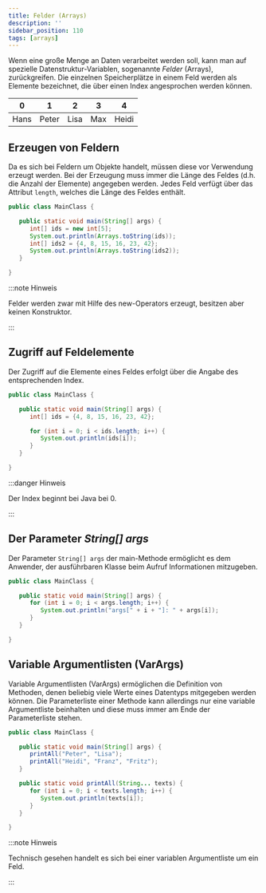 ```yaml
---
title: Felder (Arrays)
description: ''
sidebar_position: 110
tags: [arrays]
---
```


Wenn eine große Menge an Daten verarbeitet werden soll, kann man auf spezielle
Datenstruktur-Variablen, sogenannte _Felder_ (Arrays), zurückgreifen. Die
einzelnen Speicherplätze in einem Feld werden als Elemente bezeichnet, die über
einen Index angesprochen werden können.

| 0    | 1     | 2    | 3   | 4     |
| ---- | ----- | ---- | --- | ----- |
| Hans | Peter | Lisa | Max | Heidi |

## Erzeugen von Feldern

Da es sich bei Feldern um Objekte handelt, müssen diese vor Verwendung erzeugt
werden. Bei der Erzeugung muss immer die Länge des Feldes (d.h. die Anzahl der
Elemente) angegeben werden. Jedes Feld verfügt über das Attribut `length`,
welches die Länge des Feldes enthält.

```java title="MainClass.java" showLineNumbers
public class MainClass {

   public static void main(String[] args) {
      int[] ids = new int[5];
      System.out.println(Arrays.toString(ids));
      int[] ids2 = {4, 8, 15, 16, 23, 42};
      System.out.println(Arrays.toString(ids2));
   }

}
```

:::note Hinweis

Felder werden zwar mit Hilfe des new-Operators erzeugt, besitzen aber keinen
Konstruktor.

:::

## Zugriff auf Feldelemente

Der Zugriff auf die Elemente eines Feldes erfolgt über die Angabe des
entsprechenden Index.

```java title="MainClass.java" showLineNumbers
public class MainClass {

   public static void main(String[] args) {
      int[] ids = {4, 8, 15, 16, 23, 42};

      for (int i = 0; i < ids.length; i++) {
         System.out.println(ids[i]);
      }
   }

}
```

:::danger Hinweis

Der Index beginnt bei Java bei 0.

:::

## Der Parameter _String[] args_

Der Parameter `String[] args` der main-Methode ermöglicht es dem Anwender, der
ausführbaren Klasse beim Aufruf Informationen mitzugeben.

```java title="MainClass.java" showLineNumbers
public class MainClass {

   public static void main(String[] args) {
      for (int i = 0; i < args.length; i++) {
         System.out.println("args[" + i + "]: " + args[i]);
      }
   }

}
```

## Variable Argumentlisten (VarArgs)

Variable Argumentlisten (VarArgs) ermöglichen die Definition von Methoden, denen
beliebig viele Werte eines Datentyps mitgegeben werden können. Die
Parameterliste einer Methode kann allerdings nur eine variable Argumentliste
beinhalten und diese muss immer am Ende der Parameterliste stehen.

```java title="MainClass.java" showLineNumbers
public class MainClass {

   public static void main(String[] args) {
      printAll("Peter", "Lisa");
      printAll("Heidi", "Franz", "Fritz");
   }

   public static void printAll(String... texts) {
      for (int i = 0; i < texts.length; i++) {
         System.out.println(texts[i]);
      }
   }

}
```

:::note Hinweis

Technisch gesehen handelt es sich bei einer variablen Argumentliste um ein Feld.

:::
